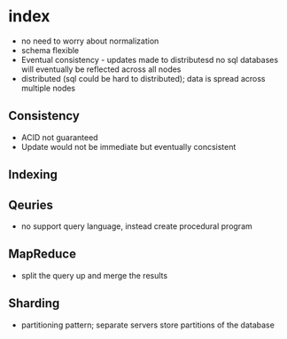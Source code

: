 # index

- no need to worry about normalization
- schema flexible
- Eventual consistency - updates made to distributesd no sql databases will eventually be reflected across all nodes
- distributed (sql could be hard to distributed); data is spread across multiple nodes

## Consistency

- ACID not guaranteed
- Update would not be immediate but eventually concsistent

## Indexing

## Qeuries

- no support query language, instead create procedural program

## MapReduce

- split the query up and merge the results

## Sharding

- partitioning pattern; separate servers store partitions of the database
